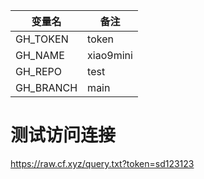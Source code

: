 | 变量名 | 备注 |
|-------|-------|
| GH_TOKEN | token |
| GH_NAME | xiao9mini | 
| GH_REPO | test | 
| GH_BRANCH | main | 



# 测试访问连接
https://raw.cf.xyz/query.txt?token=sd123123
